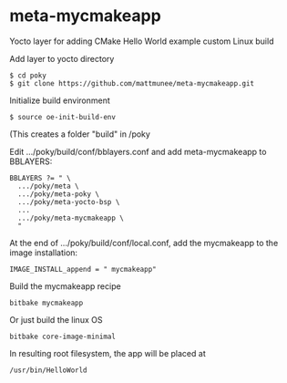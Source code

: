 # meta-mycmakeapp
Yocto layer for adding CMake Hello World example custom Linux build

Add layer to yocto directory
```
$ cd poky
$ git clone https://github.com/mattmunee/meta-mycmakeapp.git
```

Initialize build environment

`$ source oe-init-build-env`

(This creates a folder "build" in /poky

Edit .../poky/build/conf/bblayers.conf and add meta-mycmakeapp to BBLAYERS:
```
BBLAYERS ?= " \
  .../poky/meta \
  .../poky/meta-poky \
  .../poky/meta-yocto-bsp \
  ...
  .../poky/meta-mycmakeapp \
  "
```
At the end of .../poky/build/conf/local.conf, add the mycmakeapp to the image installation:

`IMAGE_INSTALL_append = " mycmakeapp"`

Build the mycmakeapp recipe

`bitbake mycmakeapp`

Or just build the linux OS

`bitbake core-image-minimal`

In resulting root filesystem, the app will be placed at 

`/usr/bin/HelloWorld`
